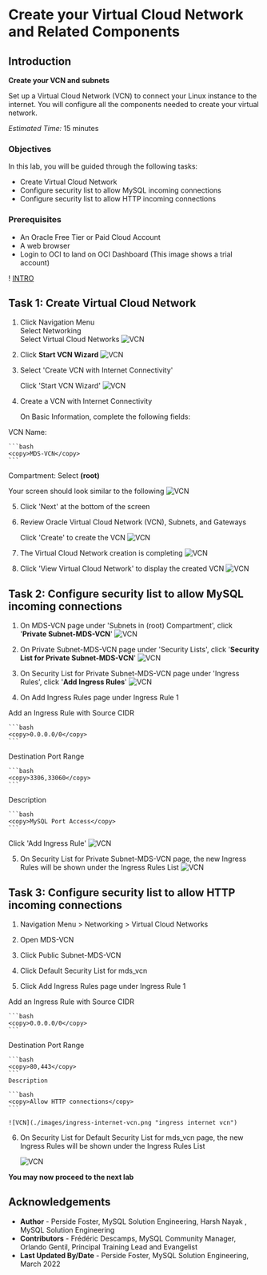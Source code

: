 # Create your Virtual Cloud Network and Related Components


## Introduction

**Create your VCN and subnets**

Set up a Virtual Cloud Network (VCN) to connect your Linux instance to the internet. You will configure all the components needed to create your virtual network.

_Estimated Time:_ 15 minutes

### Objectives

In this lab, you will be guided through the following tasks:


- Create Virtual Cloud Network 
- Configure security list to allow MySQL incoming connections
- Configure security list to allow HTTP incoming connections


### Prerequisites

* An Oracle Free Tier or Paid Cloud Account
* A web browser
* Login to OCI to land on OCI Dashboard (This image shows a trial account)

!   [INTRO](./images/oci-dashboard.png "oci dashboard ") 

## Task 1: Create Virtual Cloud Network 

1. Click Navigation Menu   
    Select Networking  
    Select Virtual Cloud Networks
    ![VCN](./images/select-vcn.png "select vcn ")

2. Click **Start VCN Wizard**
    ![VCN](./images/start-vcn.png "start vcn")

3. Select 'Create VCN with Internet Connectivity'

    Click 'Start VCN Wizard' 
    ![VCN](./images/wizard-vcn.png "wizard vcn")

4. Create a VCN with Internet Connectivity 

    On Basic Information, complete the following fields:

 VCN Name:

    ```bash
    <copy>MDS-VCN</copy>
    ```
 Compartment: Select  **(root)**

 Your screen should look similar to the following
    ![VCN](./images/comp-sel-vcn.png "comp selvcn ")

5. Click 'Next' at the bottom of the screen 

6. Review Oracle Virtual Cloud Network (VCN), Subnets, and Gateways
         
    Click 'Create' to create the VCN
    ![VCN](./images/create-vcn.png "create vcn")

7. The Virtual Cloud Network creation is completing 
    ![VCN](./images/create-show-vcn.png "create show vcn")

8. Click 'View Virtual Cloud Network' to display the created VCN
    ![VCN](./images/created-vcn.png "created vcn")

## Task 2: Configure security list to allow MySQL incoming connections

1. On MDS-VCN page under 'Subnets in (root) Compartment', click  '**Private Subnet-MDS-VCN**'
     ![VCN](./images/private-subnet-vcn.png "private subnet vcn")

2. On Private Subnet-MDS-VCN page under 'Security Lists',  click  '**Security List for Private Subnet-MDS-VCN**'
    ![VCN](./images/private-subnet-seclist-vcn.png "private subnet seclist vcn ")

3. On Security List for Private Subnet-MDS-VCN page under 'Ingress Rules', click '**Add Ingress Rules**' 
    ![VCN](./images/private-subnet-ingress-vcn.png "private subnet ingress vcn")

4.	On Add Ingress Rules page under Ingress Rule 1
 
 Add an Ingress Rule with Source CIDR

    ```bash
    <copy>0.0.0.0/0</copy>
    ```
 Destination Port Range

    ```bash
    <copy>3306,33060</copy>
    ```
Description

    ```bash
    <copy>MySQL Port Access</copy>
    ```
 Click 'Add Ingress Rule'
    ![VCN](./images/private-subnet-ingress-add-vcn.png "private subnet ingress add vcn")

5.	On Security List for Private Subnet-MDS-VCN page, the new Ingress Rules will be shown under the Ingress Rules List
    ![VCN](./images/private-subnet-ingress-done-vcn.png "private subnet ingress done vcn")

## Task 3: Configure security list to allow HTTP incoming connections

1. Navigation Menu > Networking > Virtual Cloud Networks

2. Open MDS-VCN

3. Click  Public Subnet-MDS-VCN

4. Click Default Security List for mds_vcn

5.	Click Add Ingress Rules page under Ingress Rule 1

 Add an Ingress Rule with Source CIDR

    ```bash
    <copy>0.0.0.0/0</copy>
    ```
 Destination Port Range

    ```bash
    <copy>80,443</copy>
    ```
    Description

    ```bash
    <copy>Allow HTTP connections</copy>
    ```

    ![VCN](./images/ingress-internet-vcn.png "ingress internet vcn")

6. On Security List for Default Security List for mds_vcn page, the new Ingress Rules will be shown under the Ingress Rules List

    ![VCN](./images/ingress-internet-done-vcn.png "ingress internet done vcn")


**You may now proceed to the next lab**


## Acknowledgements
* **Author** - Perside Foster, MySQL Solution Engineering, Harsh Nayak , MySQL Solution Engineering 
* **Contributors** - Frédéric Descamps, MySQL Community  Manager, Orlando Gentil, Principal Training Lead and Evangelist
* **Last Updated By/Date** - Perside Foster, MySQL Solution Engineering, March 2022
